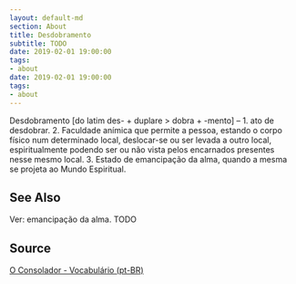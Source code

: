 ```yaml
---
layout: default-md
section: About
title: Desdobramento
subtitle: TODO
date: 2019-02-01 19:00:00
tags:
- about
date: 2019-02-01 19:00:00
tags: 
- about
---
```


Desdobramento [do latim des- + duplare > dobra + -mento] – 1. ato de desdobrar. 2. Faculdade anímica que permite a pessoa, estando o corpo físico num determinado local, deslocar-se ou ser levada a outro local, espiritualmente podendo ser ou não vista pelos encarnados presentes nesse mesmo local. 3.  Estado de emancipação da alma, quando a mesma se projeta ao Mundo Espiritual.


## See Also
Ver: emancipação da alma.
TODO

## Source
[O Consolador - Vocabulário (pt-BR)](http://www.oconsolador.com.br/linkfixo/vocabulario/principal.html)


